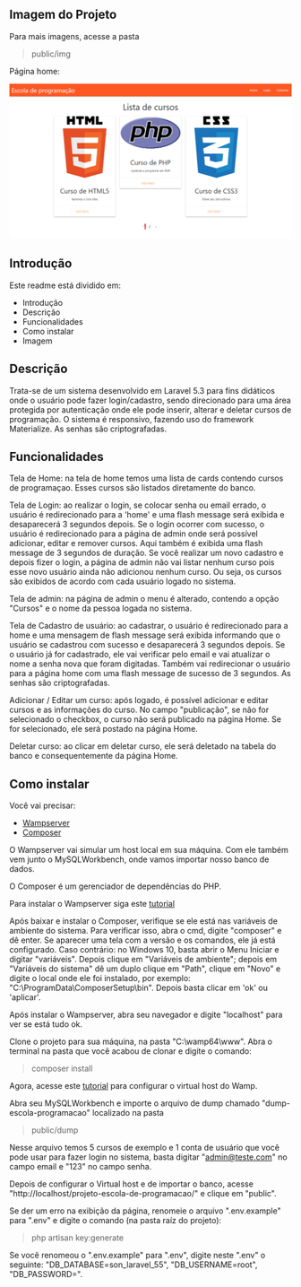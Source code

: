 ## Imagem do Projeto

Para mais imagens, acesse a pasta
> public/img

Página home:

![](public/img/home.png)

## Introdução

Este readme está dividido em:

- Introdução
- Descrição
- Funcionalidades
- Como instalar
- Imagem

## Descrição

Trata-se de um sistema desenvolvido em Laravel 5.3 para fins didáticos onde o usuário pode fazer login/cadastro, sendo direcionado para uma área protegida por autenticação onde ele pode inserir, alterar e deletar cursos de programação. O sistema é responsivo, fazendo uso do framework Materialize. As senhas são criptografadas.

## Funcionalidades

Tela de Home: na tela de home temos uma lista de cards contendo cursos de programaçao. Esses cursos são listados diretamente do banco.

Tela de Login: ao realizar o login, se colocar senha ou email errado, o usuário é redirecionado para a 'home' e uma flash message será exibida e desaparecerá 3 segundos depois. Se o login ocorrer com sucesso, o usuário é redirecionado para a página de admin onde será possível adicionar, editar e remover cursos. Aqui também é exibida uma flash message de 3 segundos de duração.
Se você realizar um novo cadastro e depois fizer o login, a página de admin não vai listar nenhum curso pois esse novo usuário ainda não adicionou nenhum curso. Ou seja, os cursos são exibidos de acordo com cada usuário logado no sistema.

Tela de admin: na página de admin o menu é alterado, contendo a opção "Cursos" e o nome da pessoa logada no sistema.

Tela de Cadastro de usuário: ao cadastrar, o usuário é redirecionado para a home e uma mensagem de flash message será exibida informando que o usuário se cadastrou com sucesso e desaparecerá 3 segundos depois. Se o usuário já for cadastrado, ele vai verificar pelo email e vai atualizar o nome a senha nova que foram digitadas. Também vai redirecionar o usuário para a página home com uma flash message de sucesso de 3 segundos. As senhas são criptografadas.

Adicionar / Editar um curso: após logado, é possível adicionar e editar cursos e as informações do curso. No campo "publicação", se não for selecionado o checkbox, o curso não será publicado na página Home. Se for selecionado, ele será postado na página Home.

Deletar curso: ao clicar em deletar curso, ele será deletado na tabela do banco e consequentemente da página Home.

## Como instalar

Você vai precisar:
- [Wampserver](https://www.wampserver.com/en/)
- [Composer](https://getcomposer.org/)

O Wampserver vai simular um host local em sua máquina. Com ele também vem junto o MySQLWorkbench, onde vamos importar nosso banco de dados.

O Composer é um gerenciador de dependências do PHP.

Para instalar o Wampserver siga este [tutorial](https://www.devmedia.com.br/instalacao-do-wampserver/25871)

Após baixar e instalar o Composer, verifique se ele está nas variáveis de ambiente do sistema. Para verificar isso, abra o cmd, digite "composer" e dê enter. Se aparecer uma tela com a versão e os comandos, ele já está configurado. Caso contrário: no Windows 10, basta abrir o Menu Iniciar e digitar "variáveis". Depois clique em "Variáveis de ambiente"; depois em "Variáveis do sistema" dê um duplo clique em "Path", clique em "Novo" e digite o local onde ele foi instalado, por exemplo: "C:\ProgramData\ComposerSetup\bin". Depois basta clicar em 'ok' ou 'aplicar'.

Após instalar o Wampserver, abra seu navegador e digite "localhost" para ver se está tudo ok.

Clone o projeto para sua máquina, na pasta "C:\wamp64\www". Abra o terminal na pasta que você acabou de clonar e digite o comando:
> composer install


Agora, acesse este [tutorial](https://www.visualdicas.com.br/index.php/tools/web-server/4-como-alterar-um-servidor-virtual-wamp-server) para configurar o virtual host do Wamp.

Abra seu MySQLWorkbench e importe o arquivo de dump chamado "dump-escola-programacao" localizado na pasta
> public/dump

Nesse arquivo temos 5 cursos de exemplo e 1 conta de usuário que você pode usar para fazer login no sistema, basta digitar "admin@teste.com" no campo email e "123" no campo senha. 

Depois de configurar o Virtual host e de importar o banco, acesse "http://localhost/projeto-escola-de-programacao/" e clique em "public".

Se der um erro na exibição da página, renomeie o arquivo ".env.example" para ".env" e digite o comando (na pasta raíz do projeto):
> php artisan key:generate


Se você renomeou o ".env.example" para ".env", digite neste ".env" o seguinte: "DB_DATABASE=son_laravel_55", "DB_USERNAME=root", "DB_PASSWORD=".


